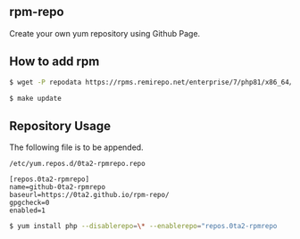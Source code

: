 ## rpm-repo

Create your own yum repository using Github Page.

## How to add rpm

```bash
$ wget -P repodata https://rpms.remirepo.net/enterprise/7/php81/x86_64/php-8.1.6-1.el7.remi.x86_64.rpm
```

```bash
$ make update
```

## Repository Usage

The following file is to be appended.

`/etc/yum.repos.d/0ta2-rpmrepo.repo`

```
[repos.0ta2-rpmrepo]
name=github-0ta2-rpmrepo
baseurl=https://0ta2.github.io/rpm-repo/
gpgcheck=0
enabled=1
```

```bash
$ yum install php --disablerepo=\* --enablerepo="repos.0ta2-rpmrepo
```
